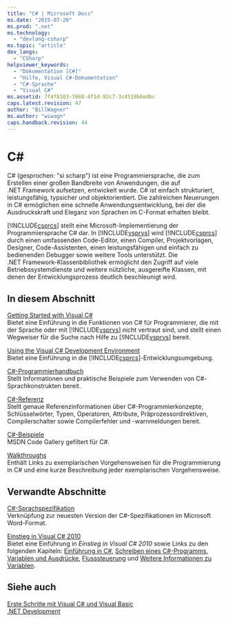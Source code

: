 ```yaml
---
title: "C# | Microsoft Docs"
ms.date: "2015-07-20"
ms.prod: ".net"
ms.technology: 
  - "devlang-csharp"
ms.topic: "article"
dev_langs: 
  - "CSharp"
helpviewer_keywords: 
  - "Dokumentation [C#]"
  - "Hilfe, Visual C#-Dokumentation"
  - "C#-Sprache"
  - "Visual C#"
ms.assetid: 7f4f8103-7068-4f1d-92c7-3c4519b6edbc
caps.latest.revision: 47
author: "BillWagner"
ms.author: "wiwagn"
caps.handback.revision: 44
---
```

# C# #
C\# \(gesprochen: "si scharp"\) ist eine Programmiersprache, die zum Erstellen einer großen Bandbreite von Anwendungen, die auf .NET Framework aufsetzen, entwickelt wurde.  C\# ist einfach strukturiert, leistungsfähig, typsicher und objektorientiert.  Die zahlreichen Neuerungen in C\# ermöglichen eine schnelle Anwendungsentwicklung, bei der die Ausdruckskraft und Eleganz von Sprachen im C\-Format erhalten bleibt.  
  
 [!INCLUDE[csprcs](../csharp/includes/csprcs-md.md)] stellt eine Microsoft\-Implementierung der Programmiersprache C\# dar. In [!INCLUDE[vsprvs](../csharp/includes/vsprvs-md.md)] wird [!INCLUDE[csprcs](../csharp/includes/csprcs-md.md)] durch einen umfassenden Code\-Editor, einen Compiler, Projektvorlagen, Designer, Code\-Assistenten, einen leistungsfähigen und einfach zu bedienenden Debugger sowie weitere Tools unterstützt.  Die .NET Framework\-Klassenbibliothek ermöglicht den Zugriff auf viele Betriebssystemdienste und weitere nützliche, ausgereifte Klassen, mit denen der Entwicklungsprozess deutlich beschleunigt wird.  
  
## In diesem Abschnitt  
 [Getting Started with Visual C\#](../csharp/getting-started/getting-started-with-csharp.md)  
 Bietet eine Einführung in die Funktionen von C\# für Programmierer, die mit der Sprache oder mit [!INCLUDE[vsprvs](../csharp/includes/vsprvs-md.md)] nicht vertraut sind, und stellt einen Wegweiser für die Suche nach Hilfe zu [!INCLUDE[vsprvs](../csharp/includes/vsprvs-md.md)] bereit.  
  
 [Using the Visual C\# Development Environment](/visual-studio/csharp-ide/using-the-visual-studio-development-environment-for-csharp)  
 Bietet eine Einführung in die [!INCLUDE[csprcs](../csharp/includes/csprcs-md.md)]\-Entwicklungsumgebung.  
  
 [C\#\-Programmierhandbuch](../csharp/programming-guide/index.md)  
 Stellt Informationen und praktische Beispiele zum Verwenden von C\#\-Sprachkonstrukten bereit.  
  
 [C\#\-Referenz](../csharp/language-reference/index.md)  
 Stellt genaue Referenzinformationen über C\#\-Programmierkonzepte, Schlüsselwörter, Typen, Operatoren, Attribute, Präprozessordirektiven, Compilerschalter sowie Compilerfehler und \-warnmeldungen bereit.  
  
 [C\#\-Beispiele](http://code.msdn.microsoft.com/site/search?f%5B0%5D.Type=ProgrammingLanguage&f%5B0%5D.Value=C%23&f%5B0%5D.Text=C%23)  
 MSDN Code Gallery gefiltert für C\#.  
  
 [Walkthroughs](../csharp/walkthroughs.md)  
 Enthält Links zu exemplarischen Vorgehensweisen für die Programmierung in C\# und eine kurze Beschreibung jeder exemplarischen Vorgehensweise.  
  
## Verwandte Abschnitte  
 [C\#\-Sprachspezifikation](../csharp/language-reference/language-specification.md)  
 Verknüpfung zur neuesten Version der C\#\-Spezifikationen im Microsoft Word\-Format.  
  
 [Einstieg in Visual C\# 2010](http://go.microsoft.com/fwlink/?LinkId=221214)  
 Bietet eine Einführung in *Einstieg in Visual C\# 2010* sowie Links zu den folgenden Kapiteln: [Einführung in C\#](http://go.microsoft.com/fwlink/?LinkId=221226), [Schreiben eines C\#\-Programms](http://go.microsoft.com/fwlink/?LinkId=221227), [Variablen und Ausdrücke](http://go.microsoft.com/fwlink/?LinkId=221228), [Flusssteuerung](http://go.microsoft.com/fwlink/?LinkId=221229) und [Weitere Informationen zu Variablen](http://go.microsoft.com/fwlink/?LinkId=221230).  
  
## Siehe auch  
 [Erste Schritte mit Visual C\# und Visual Basic](/visual-studio/ide/getting-started-with-visual-csharp-and-visual-basic)   
 [.NET Development](../Topic/.NET%20Development.md)